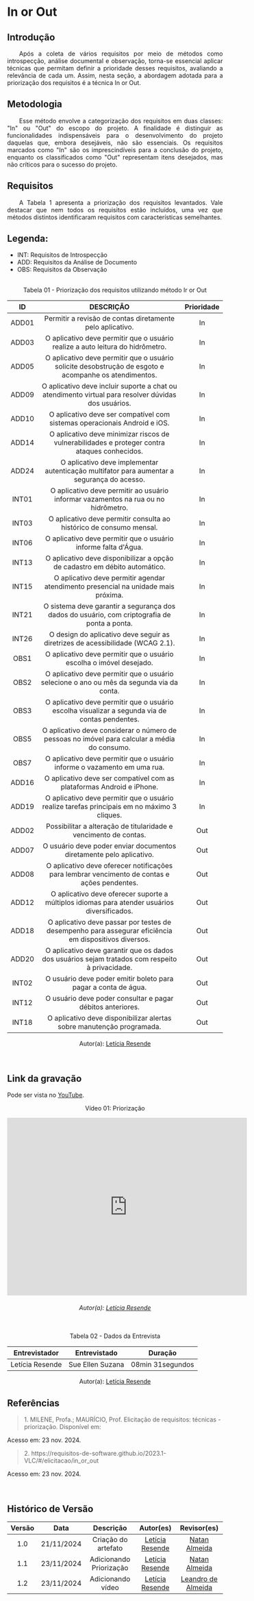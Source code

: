 # In or Out

## Introdução
<p align="justify">&emsp;&emsp;Após a coleta de vários requisitos por meio de métodos como introspecção, análise documental e observação, torna-se essencial aplicar técnicas que permitam definir a prioridade desses requisitos, avaliando a relevância de cada um. Assim, nesta seção, a abordagem adotada para a priorização dos requisitos é a técnica In or Out.</p>


## Metodologia
<p align="justify">&emsp;&emsp;Esse método envolve a categorização dos requisitos em duas classes: "In" ou "Out" do escopo do projeto. A finalidade é distinguir as funcionalidades indispensáveis para o desenvolvimento do projeto daquelas que, embora desejáveis, não são essenciais. Os requisitos marcados como "In" são os imprescindíveis para a conclusão do projeto, enquanto os classificados como "Out" representam itens desejados, mas não críticos para o sucesso do projeto.</p>


## Requisitos
<p align="justify">&emsp;&emsp;A Tabela 1 apresenta a priorização dos requisitos levantados. Vale destacar que nem todos os requisitos estão incluídos, uma vez que métodos distintos identificaram requisitos com características semelhantes.</p>

## Legenda:
 - INT: Requisitos de Introspecção
 - ADD:  Requisitos da Análise de Documento
 - OBS: Requisitos da Observação

<br>

<center>
<figcaption>Tabela 01 - Priorização dos requisitos utilizando método Ir or Out
 </figcaption>

| ID  | DESCRIÇÃO                                                             | Prioridade |
| :-: | :-------------------------------------------------------------------: | :-------: |
| ADD01| Permitir a revisão de contas diretamente pelo aplicativo. | In |
| ADD03 |O aplicativo deve permitir que o usuário realize a auto leitura do hidrômetro. | In  |
| ADD05| O aplicativo deve permitir que o usuário solicite desobstrução de esgoto e acompanhe os atendimentos. | In |
| ADD09| O aplicativo deve incluir suporte a chat ou atendimento virtual para resolver dúvidas dos usuários.  | In  |
| ADD10 | O aplicativo deve ser compatível com sistemas operacionais Android e iOS.   |  In  |
| ADD14| O aplicativo deve minimizar riscos de vulnerabilidades e proteger contra ataques conhecidos.  | In |
| ADD24 |O aplicativo deve implementar autenticação multifator para aumentar a segurança do acesso.| In |
| INT01 |O aplicativo deve permitir ao usuário informar vazamentos na rua ou no hidrômetro.   | In |
| INT03 |O aplicativo deve permitir consulta ao histórico de consumo mensal. | In |
| INT06 |O aplicativo deve permitir que o usuário informe falta d'Água. | In |
| INT13 |O aplicativo deve disponibilizar a opção de cadastro em débito automático. | In |
| INT15| O aplicativo deve permitir agendar atendimento presencial na unidade mais próxima.| In |
| INT21	|O sistema deve garantir a segurança dos dados do usuário, com criptografia de ponta a ponta. |In|
| INT26| O design do aplicativo deve seguir as diretrizes de acessibilidade (WCAG 2.1).| In |
| OBS1|  O aplicativo deve permitir que o usuário escolha o imóvel desejado.	| In  |
| OBS2|  O aplicativo deve permitir que o usuário selecione o ano ou mês da segunda via da conta. | In |
| OBS3 | O aplicativo deve permitir que o usuário escolha visualizar a segunda via de contas pendentes. | In |
| OBS5|	 O aplicativo deve considerar o número de pessoas no imóvel para calcular a média do consumo. | In |
| OBS7|  O aplicativo deve permitir que o usuário informe o vazamento em uma rua. | In |
| ADD16 |O aplicativo deve ser compatível com as plataformas Android e iPhone. |In|
| ADD19 | O aplicativo deve permitir que o usuário realize tarefas principais em no máximo 3 cliques.|In|
| ADD02 |Possibilitar a alteração de titularidade e vencimento de contas. | Out|
| ADD07 |O usuário deve poder enviar documentos diretamente pelo aplicativo. | Out|
| ADD08| O aplicativo deve oferecer notificações para lembrar vencimento de contas e ações pendentes.| Out |
| ADD12| O aplicativo deve oferecer suporte a múltiplos idiomas para atender usuários diversificados.| Out |
| ADD18| O aplicativo deve passar por testes de desempenho para assegurar eficiência em dispositivos diversos. | Out |
| ADD20| O aplicativo deve garantir que os dados dos usuários sejam tratados com respeito à privacidade.| Out |
| INT02 |O usuário deve poder emitir boleto para pagar a conta de água.| Out  |
| INT12 |O usuário deve poder consultar e pagar débitos anteriores. | Out |
| INT18| O aplicativo deve disponibilizar alertas sobre manutenção programada.| Out |

Autor(a): <a href="https://github.com/LeticiaResende233" target = "_blank">Letícia Resende</a>
</center>

<br>

## Link da gravação
Pode ser vista no <a href="https://www.youtube.com/watch?v=9oeguWDZlk4" target="_blank">YouTube</a>.

<center>
<p>Vídeo 01: Priorização</p>
<iframe width="560" height="415" src="https://www.youtube.com/embed/RJ1eivBII04?si=GC18kMx3CVTFntKs" title="YouTube video player" frameborder="0" allow="accelerometer; autoplay; clipboard-write; encrypted-media; gyroscope; picture-in-picture; web-share" referrerpolicy="strict-origin-when-cross-origin" allowfullscreen></iframe>
<h6>Autor(a): <a href="https://github.com/LeticiaResende23" target = "_blank">Letícia Resende</a></h6>
</center>

<br>

<center>

<figcaption>Tabela 02 - Dados da Entrevista</figcaption>

| **Entrevistador**     | **Entrevistado**        | **Duração** |
| :-------------------: |:----------------------: |-------------|
| Letícia Resende | Sue Ellen Suzana |     08min 31segundos      |

Autor(a): <a href="https://github.com/LeticiaResende233" target = "_blank">Letícia Resende</a>
</center>

## Referências
> <p>1. MILENE, Profa.; MAURÍCIO, Prof. Elicitação de requisitos: técnicas - priorização. Disponível em: <https://aprender3.unb.br/pluginfile.php/2972449/mod_resource/content/2/Requisitos%20-%20Aula%2007.pdf>
Acesso em: 23 nov. 2024.</P>
> <p> 2. https://requisitos-de-software.github.io/2023.1-VLC/#/elicitacao/in_or_out
Acesso em: 23 nov. 2024.</p>

<br>

## Histórico de Versão

| Versão |    Data    |      Descrição       |       Autor(es)       |     Revisor(es)     |
| :-----: | :--------: | :------------------: | :-------------------: | :-----------------: |
|  1.0   | 21/11/2024 | Criação do artefato |[Letícia Resende](https://github.com/LeticiaResende23) | [Natan Almeida](https://github.com/natanalmeida03)  |
|  1.1   | 23/11/2024 | Adicionando Priorização |[Letícia Resende](https://github.com/LeticiaResende23) | [Natan Almeida](https://github.com/natanalmeida03)  |
|  1.2  | 23/11/2024 | Adicionando vídeo |[Letícia Resende](https://github.com/LeticiaResende23) | [Leandro de Almeida](https://github.com/leomitx10)  |



